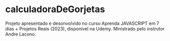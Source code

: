 # calculadoraDeGorjetas

Projeto apresentado e desonvolvido no curso Aprenda JAVASCRIPT em 7 dias + Projetos Reais (2023), disponível na Udemy.
Ministrado pelo instrutor Andre Lacono.
